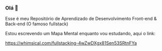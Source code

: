 ### Olá 👋

Esse é meu Repositório de Aprendizado de Desenvolvimento Front-end & Back-end
(O famoso fullstack)

Estou escrevendo um Mapa Mental enquanto vou estudando, aqui o link:

<https://whimsical.com/fullstacking-4wZwDXgx81Sen53SRtnFYa>
